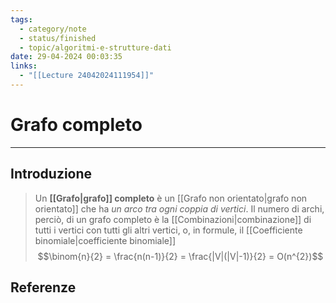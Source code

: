 ```yaml
---
tags:
  - category/note
  - status/finished
  - topic/algoritmi-e-strutture-dati
date: 29-04-2024 00:03:35
links:
  - "[[Lecture 24042024111954]]"
---
```

# Grafo completo
---
## Introduzione
> Un **[[Grafo|grafo]] completo** è un [[Grafo non orientato|grafo non orientato]] che ha _un arco tra ogni coppia di vertici_. Il numero di archi, perciò, di un grafo completo è la [[Combinazioni|combinazione]] di tutti i vertici con tutti gli altri vertici, o, in formule, il [[Coefficiente binomiale|coefficiente binomiale]]
> $$\binom{n}{2} = \frac{n(n-1)}{2} = \frac{|V|(|V|-1)}{2} = O(n^{2})$$

## Referenze